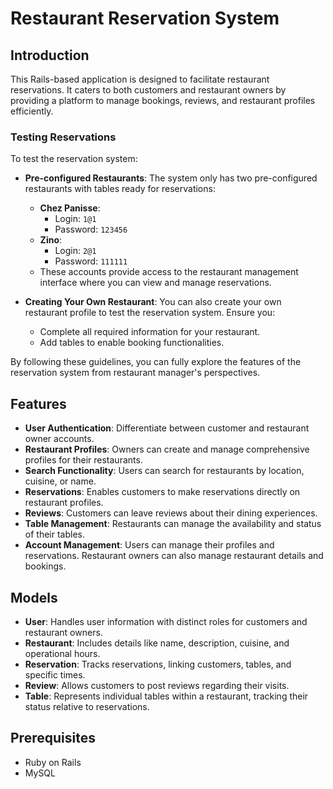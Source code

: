 # Restaurant Reservation System

## Introduction
This Rails-based application is designed to facilitate restaurant reservations. It caters to both customers and restaurant owners by providing a platform to manage bookings, reviews, and restaurant profiles efficiently.

### Testing Reservations

To test the reservation system:

- **Pre-configured Restaurants**: The system only has two pre-configured restaurants with tables ready for reservations:
  - **Chez Panisse**:
    - Login: `1@1`
    - Password: `123456`
  - **Zino**:
    - Login: `2@1`
    - Password: `111111`
  - These accounts provide access to the restaurant management interface where you can view and manage reservations.

- **Creating Your Own Restaurant**: You can also create your own restaurant profile to test the reservation system. Ensure you:
  - Complete all required information for your restaurant.
  - Add tables to enable booking functionalities.

By following these guidelines, you can fully explore the features of the reservation system from restaurant manager's perspectives.

## Features
- **User Authentication**: Differentiate between customer and restaurant owner accounts.
- **Restaurant Profiles**: Owners can create and manage comprehensive profiles for their restaurants.
- **Search Functionality**: Users can search for restaurants by location, cuisine, or name.
- **Reservations**: Enables customers to make reservations directly on restaurant profiles.
- **Reviews**: Customers can leave reviews about their dining experiences.
- **Table Management**: Restaurants can manage the availability and status of their tables.
- **Account Management**: Users can manage their profiles and reservations. Restaurant owners can also manage restaurant details and bookings.

## Models
- **User**: Handles user information with distinct roles for customers and restaurant owners.
- **Restaurant**: Includes details like name, description, cuisine, and operational hours.
- **Reservation**: Tracks reservations, linking customers, tables, and specific times.
- **Review**: Allows customers to post reviews regarding their visits.
- **Table**: Represents individual tables within a restaurant, tracking their status relative to reservations.

## Prerequisites
- Ruby on Rails
- MySQL

